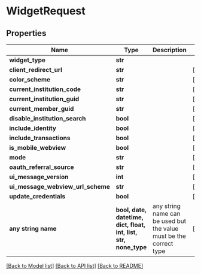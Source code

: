 # WidgetRequest


## Properties
Name | Type | Description | Notes
------------ | ------------- | ------------- | -------------
**widget_type** | **str** |  | 
**client_redirect_url** | **str** |  | [optional] 
**color_scheme** | **str** |  | [optional] 
**current_institution_code** | **str** |  | [optional] 
**current_institution_guid** | **str** |  | [optional] 
**current_member_guid** | **str** |  | [optional] 
**disable_institution_search** | **bool** |  | [optional] 
**include_identity** | **bool** |  | [optional] 
**include_transactions** | **bool** |  | [optional] 
**is_mobile_webview** | **bool** |  | [optional] 
**mode** | **str** |  | [optional] 
**oauth_referral_source** | **str** |  | [optional] 
**ui_message_version** | **int** |  | [optional] 
**ui_message_webview_url_scheme** | **str** |  | [optional] 
**update_credentials** | **bool** |  | [optional] 
**any string name** | **bool, date, datetime, dict, float, int, list, str, none_type** | any string name can be used but the value must be the correct type | [optional]

[[Back to Model list]](../README.md#documentation-for-models) [[Back to API list]](../README.md#documentation-for-api-endpoints) [[Back to README]](../README.md)


